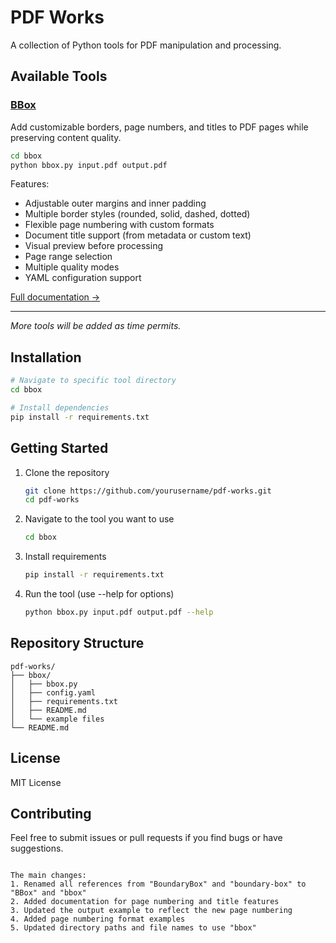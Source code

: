 

# PDF Works

A collection of Python tools for PDF manipulation and processing.

## Available Tools

### [BBox](./bbox/)
Add customizable borders, page numbers, and titles to PDF pages while preserving content quality.

```bash
cd bbox
python bbox.py input.pdf output.pdf
```

Features:
- Adjustable outer margins and inner padding
- Multiple border styles (rounded, solid, dashed, dotted)
- Flexible page numbering with custom formats
- Document title support (from metadata or custom text)
- Visual preview before processing
- Page range selection
- Multiple quality modes
- YAML configuration support

[Full documentation →](./bbox/README.md)

---

*More tools will be added as time permits.*

## Installation

```bash
# Navigate to specific tool directory
cd bbox

# Install dependencies
pip install -r requirements.txt
```

## Getting Started

1. Clone the repository
   ```bash
   git clone https://github.com/yourusername/pdf-works.git
   cd pdf-works
   ```

2. Navigate to the tool you want to use
   ```bash
   cd bbox
   ```

3. Install requirements
   ```bash
   pip install -r requirements.txt
   ```

4. Run the tool (use --help for options)
   ```bash
   python bbox.py input.pdf output.pdf --help
   ```

## Repository Structure

```
pdf-works/
├── bbox/
│   ├── bbox.py
│   ├── config.yaml
│   ├── requirements.txt
│   ├── README.md
│   └── example files
└── README.md
```

## License

MIT License

## Contributing

Feel free to submit issues or pull requests if you find bugs or have suggestions.
```

The main changes:
1. Renamed all references from "BoundaryBox" and "boundary-box" to "BBox" and "bbox"
2. Added documentation for page numbering and title features
3. Updated the output example to reflect the new page numbering
4. Added page numbering format examples
5. Updated directory paths and file names to use "bbox"